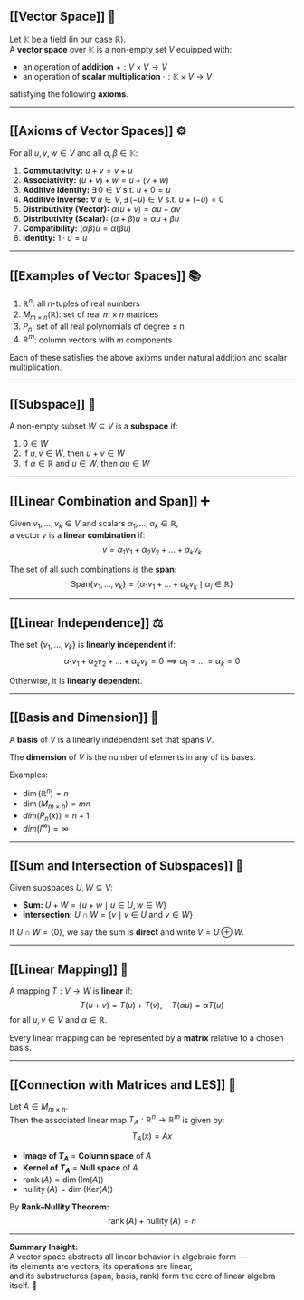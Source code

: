 ## [[Vector Space]] 🧭
Let $\mathbb{K}$ be a field (in our case $\mathbb{R}$).  
A **vector space** over $\mathbb{K}$ is a non-empty set $V$ equipped with:

- an operation of **addition** $+:V\times V\to V$
- an operation of **scalar multiplication** $\cdot:\mathbb{K}\times V\to V$

satisfying the following **axioms**.

---

## [[Axioms of Vector Spaces]] ⚙️
For all $u,v,w\in V$ and all $\alpha,\beta\in\mathbb{K}$:

1. **Commutativity:** $u+v=v+u$
2. **Associativity:** $(u+v)+w=u+(v+w)$
3. **Additive Identity:** $\exists\,0\in V$ s.t. $u+0=u$
4. **Additive Inverse:** $\forall\,u\in V,\,\exists\,(-u)\in V$ s.t. $u+(-u)=0$
5. **Distributivity (Vector):** $\alpha(u+v)=\alpha u+\alpha v$
6. **Distributivity (Scalar):** $(\alpha+\beta)u=\alpha u+\beta u$
7. **Compatibility:** $(\alpha\beta)u=\alpha(\beta u)$
8. **Identity:** $1\cdot u=u$

---

## [[Examples of Vector Spaces]] 📚
1. $\mathbb{R}^n$: all $n$-tuples of real numbers  
2. $M_{m\times n}(\mathbb{R})$: set of real $m\times n$ matrices  
3. $P_n$: set of all real polynomials of degree ≤ n  
4. $\mathbb{R}^m$: column vectors with $m$ components  

Each of these satisfies the above axioms under natural addition and scalar multiplication.

---

## [[Subspace]] 🔹
A non-empty subset $W\subseteq V$ is a **subspace** if:

1. $0\in W$  
2. If $u,v\in W$, then $u+v\in W$  
3. If $\alpha\in\mathbb{R}$ and $u\in W$, then $\alpha u\in W$

---

## [[Linear Combination and Span]] ➕
Given $v_1,\dots,v_k\in V$ and scalars $\alpha_1,\dots,\alpha_k\in\mathbb{R}$,  
a vector $v$ is a **linear combination** if:
$$v=\alpha_1v_1+\alpha_2v_2+\dots+\alpha_kv_k$$

The set of all such combinations is the **span**:
$$\text{Span}\{v_1,\dots,v_k\}=\{\alpha_1v_1+\dots+\alpha_kv_k\mid \alpha_i\in\mathbb{R}\}$$

---

## [[Linear Independence]] ⚖️
The set $\{v_1,\dots,v_k\}$ is **linearly independent** if:
$$\alpha_1v_1+\alpha_2v_2+\dots+\alpha_kv_k=0 \implies \alpha_1=\dots=\alpha_k=0$$

Otherwise, it is **linearly dependent**.

---

## [[Basis and Dimension]] 🧩
A **basis** of $V$ is a linearly independent set that spans $V$.

The **dimension** of $V$ is the number of elements in any of its bases.

Examples:
- $\dim(\mathbb{R}^n)=n$
- $\dim(M_{m\times n})=mn$
- $dim(P_{n}(x))=n+1$
- $dim(l^{\infty})=\infty$

---

## [[Sum and Intersection of Subspaces]] 🔀
Given subspaces $U,W\subseteq V$:
- **Sum:** $U+W=\{u+w\mid u\in U,w\in W\}$
- **Intersection:** $U\cap W=\{v\mid v\in U\text{ and }v\in W\}$

If $U\cap W=\{0\}$, we say the sum is **direct** and write $V=U\oplus W$.

---

## [[Linear Mapping]] 🔁
A mapping $T:V\to W$ is **linear** if:
$$T(u+v)=T(u)+T(v),\quad T(\alpha u)=\alpha T(u)$$
for all $u,v\in V$ and $\alpha\in\mathbb{R}$.

Every linear mapping can be represented by a **matrix** relative to a chosen basis.

---

## [[Connection with Matrices and LES]] 🔗
Let $A\in M_{m\times n}$.  
Then the associated linear map $T_A:\mathbb{R}^n\to\mathbb{R}^m$ is given by:
$$T_A(x)=Ax$$

- **Image of $T_A$** = **Column space** of $A$
- **Kernel of $T_A$** = **Null space** of $A$
- $\operatorname{rank}(A)=\dim(\text{Im}(A))$
- $\operatorname{nullity}(A)=\dim(\text{Ker}(A))$

By **Rank–Nullity Theorem:**
$$\operatorname{rank}(A)+\operatorname{nullity}(A)=n$$

---

**Summary Insight:**  
A vector space abstracts all linear behavior in algebraic form —  
its elements are vectors, its operations are linear,  
and its substructures (span, basis, rank) form the core of linear algebra itself. 🧭
